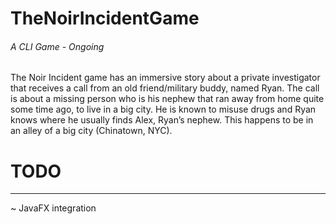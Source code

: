 # TheNoirIncidentGame
###### A CLI Game - Ongoing  
The Noir Incident game has an immersive story about a private investigator that receives a call from an old friend/military buddy, named Ryan. The call is about a missing person who is his nephew that ran away from home quite some time ago, to live in a big city. He is known to misuse drugs and Ryan knows where he usually finds Alex, Ryan’s nephew. This happens to be in an alley of a big city (Chinatown, NYC). 

# TODO
_____
~ JavaFX integration
